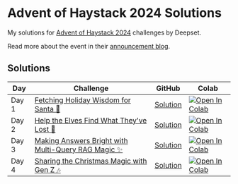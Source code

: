 # Advent of Haystack 2024 Solutions

My solutions for [Advent of Haystack 2024](https://haystack.deepset.ai/advent-of-haystack) challenges by Deepset.

Read more about the event in their [announcement blog](https://haystack.deepset.ai/blog/announcing-advent-2024).

## Solutions

| Day | Challenge | GitHub | Colab | 
|-----|-----------|--------|-------|
| Day 1 | [Fetching Holiday Wisdom for Santa 📖](https://haystack.deepset.ai/advent-of-haystack/day-1#challenge) | [Solution](Day_1_Enhancing_Pipeline.ipynb) | [![Open In Colab](https://colab.research.google.com/assets/colab-badge.svg)](https://colab.research.google.com/github/Prajwalsrinvas/advent_of_haystack_2024/blob/main/Day_1_Enhancing_Pipeline.ipynb) |
| Day 2 | [Help the Elves Find What They've Lost 🎄](https://haystack.deepset.ai/advent-of-haystack/day-2#challenge) | [Solution](Day_2_Weaviate_Day.ipynb) | [![Open In Colab](https://colab.research.google.com/assets/colab-badge.svg)](https://colab.research.google.com/github/Prajwalsrinvas/advent_of_haystack_2024/blob/main/Day_2_Weaviate_Day.ipynb) |
| Day 3 | [Making Answers Bright with Multi-Query RAG Magic ✨](https://haystack.deepset.ai/advent-of-haystack/day-3#challenge) | [Solution](Day_3_Multi_Query_Retrieval.ipynb) | [![Open In Colab](https://colab.research.google.com/assets/colab-badge.svg)](https://colab.research.google.com/github/Prajwalsrinvas/advent_of_haystack_2024/blob/main/Day_3_Multi_Query_Retrieval.ipynb) |
| Day 4 | [Sharing the Christmas Magic with Gen Z 🎶](https://haystack.deepset.ai/advent-of-haystack/day-4#challenge) | [Solution](Day_4_AssemblyAI.ipynb) | [![Open In Colab](https://colab.research.google.com/assets/colab-badge.svg)](https://colab.research.google.com/github/Prajwalsrinvas/advent_of_haystack_2024/blob/main/Day_4_AssemblyAI.ipynb) |
